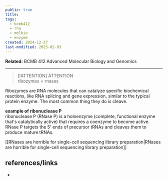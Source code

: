 ```yaml
---
public: true
title: 
tags:
  - bcmb412
  - rna
  - molbio
  - enzyme
created: 2024-12-27
last-modified: 2025-02-03
---
```

**Related:** BCMB 412 Advanced Molecular Biology and Genomics  
  
---  
  
> [!ATTENTION] ATTENTION  
> ribozymes = rnases  
  
  
Ribozymes are RNA molecules that can catalyze specific biochemical reactions, like RNA splicing and gene expression, similar to the typical protein enzyme. The most common thing they do is cleave.  
  
**example of ribonuclease P**  
ribonuclease P (RNase P) is a holoenzyme (complete, functional enzyme that's catalytically active) that requires a coenzyme to become active. RNase P targets the 5' ends of precursor tRNAs and cleaves them to produce mature tRNAs.  
  
[[RNases are horrible for single-cell sequencing library preparation|RNases are horrible for single-cell sequencing library preparation]]  
## references/links  
*   
